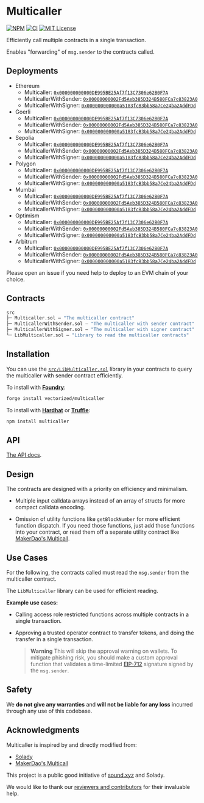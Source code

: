 # Multicaller

[![NPM][npm-shield]][npm-url]
[![CI][ci-shield]][ci-url]
[![MIT License][license-shield]][license-url]

Efficiently call multiple contracts in a single transaction.

Enables "forwarding" of `msg.sender` to the contracts called.

## Deployments

- Ethereum 
  - Multicaller: [`0x000000000000DE995BE25Af7f13C7306e62B0F7A`](https://etherscan.io/address/0x000000000000DE995BE25Af7f13C7306e62B0F7A)
  - MulticallerWithSender: [`0x00000000002Fd5Aeb385D324B580FCa7c83823A0`](https://etherscan.io/address/0x00000000002Fd5Aeb385D324B580FCa7c83823A0)
  - MulticallerWithSigner: [`0x000000000000a5183fcB3bb58a7Ce24ba2AddFDd`](https://etherscan.io/address/0x000000000000a5183fcB3bb58a7Ce24ba2AddFDd)
- Goerli 
  - Multicaller: [`0x000000000000DE995BE25Af7f13C7306e62B0F7A`](https://goerli.etherscan.io/address/0x000000000000DE995BE25Af7f13C7306e62B0F7A)
  - MulticallerWithSender: [`0x00000000002Fd5Aeb385D324B580FCa7c83823A0`](https://goerli.etherscan.io/address/0x00000000002Fd5Aeb385D324B580FCa7c83823A0)
  - MulticallerWithSigner: [`0x000000000000a5183fcB3bb58a7Ce24ba2AddFDd`](https://goerli.etherscan.io/address/0x000000000000a5183fcB3bb58a7Ce24ba2AddFDd)
- Sepolia 
  - Multicaller: [`0x000000000000DE995BE25Af7f13C7306e62B0F7A`](https://sepolia.etherscan.io/address/0x000000000000DE995BE25Af7f13C7306e62B0F7A)
  - MulticallerWithSender: [`0x00000000002Fd5Aeb385D324B580FCa7c83823A0`](https://sepolia.etherscan.io/address/0x00000000002Fd5Aeb385D324B580FCa7c83823A0)
  - MulticallerWithSigner: [`0x000000000000a5183fcB3bb58a7Ce24ba2AddFDd`](https://sepolia.etherscan.io/address/0x000000000000a5183fcB3bb58a7Ce24ba2AddFDd)
- Polygon 
  - Multicaller: [`0x000000000000DE995BE25Af7f13C7306e62B0F7A`](https://polygonscan.com/address/0x000000000000DE995BE25Af7f13C7306e62B0F7A)
  - MulticallerWithSender: [`0x00000000002Fd5Aeb385D324B580FCa7c83823A0`](https://polygonscan.com/address/0x00000000002Fd5Aeb385D324B580FCa7c83823A0)
  - MulticallerWithSigner: [`0x000000000000a5183fcB3bb58a7Ce24ba2AddFDd`](https://polygonscan.com/address/0x000000000000a5183fcB3bb58a7Ce24ba2AddFDd)
- Mumbai 
  - Multicaller: [`0x000000000000DE995BE25Af7f13C7306e62B0F7A`](https://mumbai.polygonscan.com/address/0x000000000000DE995BE25Af7f13C7306e62B0F7A)
  - MulticallerWithSender: [`0x00000000002Fd5Aeb385D324B580FCa7c83823A0`](https://mumbai.polygonscan.com/address/0x00000000002Fd5Aeb385D324B580FCa7c83823A0)
  - MulticallerWithSigner: [`0x000000000000a5183fcB3bb58a7Ce24ba2AddFDd`](https://mumbai.polygonscan.com/address/0x000000000000a5183fcB3bb58a7Ce24ba2AddFDd)
- Optimism 
  - Multicaller: [`0x000000000000DE995BE25Af7f13C7306e62B0F7A`](https://optimistic.etherscan.io/address/0x000000000000DE995BE25Af7f13C7306e62B0F7A)
  - MulticallerWithSender: [`0x00000000002Fd5Aeb385D324B580FCa7c83823A0`](https://optimistic.etherscan.io/address/0x00000000002Fd5Aeb385D324B580FCa7c83823A0)
  - MulticallerWithSigner: [`0x000000000000a5183fcB3bb58a7Ce24ba2AddFDd`](https://optimistic.etherscan.io/address/0x000000000000a5183fcB3bb58a7Ce24ba2AddFDd)
- Arbitrum 
  - Multicaller: [`0x000000000000DE995BE25Af7f13C7306e62B0F7A`](https://arbiscan.io/address/0x000000000000DE995BE25Af7f13C7306e62B0F7A)
  - MulticallerWithSender: [`0x00000000002Fd5Aeb385D324B580FCa7c83823A0`](https://arbiscan.io/address/0x00000000002Fd5Aeb385D324B580FCa7c83823A0)
  - MulticallerWithSigner: [`0x000000000000a5183fcB3bb58a7Ce24ba2AddFDd`](https://arbiscan.io/address/0x000000000000a5183fcB3bb58a7Ce24ba2AddFDd)

Please open an issue if you need help to deploy to an EVM chain of your choice.

## Contracts

```ml
src
├─ Multicaller.sol — "The multicaller contract"
├─ MulticallerWithSender.sol — "The multicaller with sender contract"
├─ MulticallerWithSigner.sol — "The multicaller with signer contract"
└─ LibMulticaller.sol — "Library to read the multicaller contracts"
``` 

## Installation

You can use the [`src/LibMulticaller.sol`](./src/LibMulticaller.sol) library in your contracts to query the multicaller with sender contract efficiently.

To install with [**Foundry**](https://github.com/gakonst/foundry):

```sh
forge install vectorized/multicaller
```

To install with [**Hardhat**](https://github.com/nomiclabs/hardhat) or [**Truffle**](https://github.com/trufflesuite/truffle):

```sh
npm install multicaller
```

## API

[The API docs](API.md).


## Design

The contracts are designed with a priority on efficiency and minimalism. 

- Multiple input calldata arrays instead of an array of structs for more compact calldata encoding.

- Omission of utility functions like `getBlockNumber` for more efficient function dispatch. If you need those functions, just add those functions into your contract, or read them off a separate utility contract like [MakerDao's Multicall](https://github.com/makerdao/multicall).

## Use Cases

For the following, the contracts called must read the `msg.sender` from the multicaller contract. 

The `LibMulticaller` library can be used for efficient reading.

**Example use cases:**

- Calling access role restricted functions across multiple contracts in a single transaction. 

- Approving a trusted operator contract to transfer tokens, and doing the transfer in a single transaction. 

  > **Warning** This will skip the approval warning on wallets. To mitigate phishing risk, you should make a custom approval function that validates a time-limited [EIP-712](https://eips.ethereum.org/EIPS/eip-712) signature signed by the `msg.sender`. 

## Safety

We **do not give any warranties** and **will not be liable for any loss** incurred through any use of this codebase.

## Acknowledgments

Multicaller is inspired by and directly modified from:

- [Solady](https://github.com/vectorized/solady)
- [MakerDao's Multicall](https://github.com/makerdao/multicall)

This project is a public good initiative of [sound.xyz](https://sound.xyz) and Solady.

We would like to thank our [reviewers and contributors](credits.txt) for their invaluable help.

[npm-shield]: https://img.shields.io/npm/v/multicaller.svg
[npm-url]: https://www.npmjs.com/package/multicaller

[ci-shield]: https://img.shields.io/github/actions/workflow/status/vectorized/multicaller/ci.yml?label=build&branch=main
[ci-url]: https://github.com/vectorized/multicaller/actions/workflows/ci.yml

[license-shield]: https://img.shields.io/badge/License-MIT-green.svg
[license-url]: https://github.com/vectorized/multicaller/blob/main/LICENSE.txt
 
